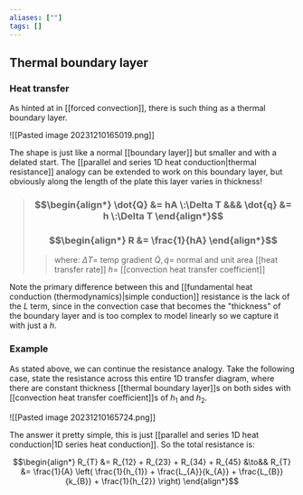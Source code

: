 ```yaml
---
aliases: [""]
tags: []
---
```


## Thermal boundary layer

### Heat transfer

As hinted at in [[forced convection]], there is such thing as a thermal boundary layer. 

![[Pasted image 20231210165019.png]]

The shape is just like a normal [[boundary layer]] but smaller and with a delated start. The [[parallel and series 1D heat conduction|thermal resistance]] analogy can be extended to work on this boundary layer, but obviously along the length of the plate this layer varies in thickness!

> ### $$\begin{align*} \dot{Q}  &= hA \:\Delta T &&& \dot{q}  &= h \:\Delta T  \end{align*}$$
> ### $$\begin{align*} R &= \frac{1}{hA}  \end{align*}$$
>> where:
>> $\Delta T=$ temp gradient
>> $\dot{Q},\dot{q}=$ normal and unit area [[heat transfer rate]]
>> $h=$ [[convection heat transfer coefficient]]

Note the primary difference between this and [[fundamental heat conduction (thermodynamics)|simple conduction]] resistance is the lack of the $L$ term, since in the convection case that becomes the "thickness" of the boundary layer and is too complex to model linearly so we capture it with just a $h$.

### Example

As stated above, we can continue the resistance analogy. Take the following case, state the resistance across this entire 1D transfer diagram, where there are constant thickness [[thermal boundary layer]]s on both sides with [[convection heat transfer coefficient]]s of $h_{1}$ and $h_{2}$.

![[Pasted image 20231210165724.png]]

The answer it pretty simple, this is just [[parallel and series 1D heat conduction|1D series heat conduction]]. So the total resistance is:

$$\begin{align*}
R_{T} &= R_{12} + R_{23} + R_{34} + R_{45} &\to&& R_{T} &= \frac{1}{A} \left( \frac{1}{h_{1}} + \frac{L_{A}}{k_{A}} + \frac{L_{B}}{k_{B}} + \frac{1}{h_{2}} \right)
\end{align*}$$

